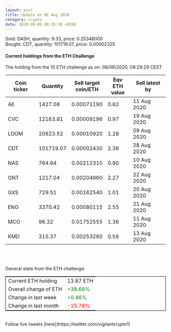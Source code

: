 ```yaml
---
layout: post
title: Update on 08 Aug 2020
category: crypto
date: 2020-08-08 08:29:30 +0200
---
```

<!-- Global site tag (gtag.js) - Google Analytics -->
<script async src="https://www.googletagmanager.com/gtag/js?id=UA-103831149-5"></script>
<script>
  window.dataLayer = window.dataLayer || [];
  function gtag(){dataLayer.push(arguments);}
  gtag('js', new Date());

  gtag('config', 'UA-103831149-5');
</script>
Sold: DASH, quantity:         9.33, price:   0.25348000<br>Bought: CDT, quantity:    101719.07, price:   0.00002325<br>

#### Current holdings from the ETH Challenge

The holding from the 10 ETH challenge as on: 08/08/2020, 08:29:29 CEST

|Coin ticker|Quantity|Sell target<br>coin/ETH|Eqv ETH<br>value|Sell latest by|
|-----------|--------|-----------|-----------|--------------|
AE|1427.08|  0.00071190|0.62|11 Aug 2020|
CVC|12163.81|  0.00009196|0.97|19 Aug 2020|
LOOM|20623.52|  0.00010920|1.28|09 Aug 2020|
CDT|101719.07|  0.00002430|2.36|28 Aug 2020|
NAS|764.64|  0.00212310|0.90|10 Aug 2020|
ONT|1217.04|  0.00204960|2.27|22 Aug 2020|
GXS|729.51|  0.00162540|1.01|20 Aug 2020|
ENG|3370.42|  0.00080115|2.55|21 Aug 2020|
MCO|96.32|  0.01752555|1.36|11 Aug 2020|
KMD|315.37|  0.00253260|0.56|13 Aug 2020|

<br>
<br>
<br>
General stats from the ETH challenge:

<table style="border:1px solid black;margin-left:auto;margin-right:auto;">
	<tbody>
	<tr>
		<td>Current ETH holding</td>
		<td>     13.87 ETH</td>
	</tr>
	<tr>
		<td>Overall change of ETH</td>
		<td><font color="green">+38.66%</font></td>
	</tr>
	<tr>
		<td>Change in last week</td>
		<td><font color="green">+0.46%</font></td>
	</tr>
	<tr>
		<td>Change in last month</td>
		<td><font color="red">-15.78%</font></td>
	</tr>
	</tbody>
</table>

<br>
Follow live tweets [here](https://twitter.com/vigilantcrypto1)
<br>
<br>